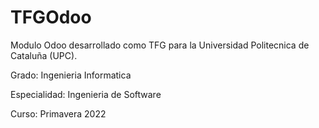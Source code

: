 # TFGOdoo
Modulo Odoo desarrollado como TFG para la Universidad Politecnica de Cataluña (UPC).

Grado: Ingenieria Informatica

Especialidad: Ingenieria de Software

Curso: Primavera 2022
